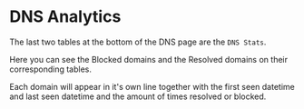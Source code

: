 # DNS Analytics

The last two tables at the bottom of the DNS page are the `DNS Stats`.

Here you can see the Blocked domains and the Resolved domains on their 
corresponding tables.  

Each domain will appear in it's own line together with the first seen 
datetime and last seen datetime and the amount of times resolved or blocked.
